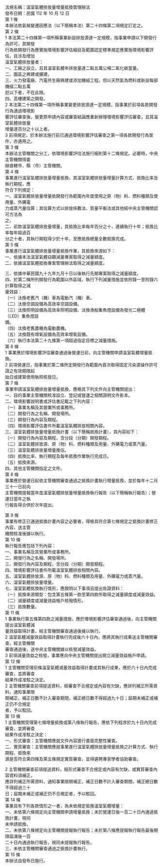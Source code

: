 法規名稱：溫室氣體排放量增量抵換管理辦法  
發布日期：民國 112 年 10 月 12 日  
第 1 條  
本辦法依氣候變遷因應法（以下簡稱本法）第二十四條第二項規定訂定之。  
第 2 條  
1 本法第二十四條第一項所稱事業新設排放源達一定規模，指事業申請以下開發行為許可，其開發  
行為依開發行為應實施環境影響評估細目及範圍認定標準規定應實施環境影響評估，且涉及增加  
溫室氣體排放量者：  
一、工廠之設立，且其溫室氣體年排放量達二點五萬公噸二氧化碳當量。  
二、園區之興建或擴建。  
三、火力發電廠、汽電共生廠興建或添加機組工程。但以天然氣為燃料或新設每部機組二點五萬  
瓩以下者，不在此限。  
四、高樓建築之開發。  
2 本法第二十四條第一項所稱事業變更排放源達一定規模，指事業於前項各款開發行為通過環境影  
響評估審查後，變更原申請內容或審查結論應重新辦理環境影響評估審查，且其溫室氣體排放量  
增量達百分之十以上者。  
3 前項規定，於本辦法施行前已通過環境影響評估審查之第一項各款開發行為案件，亦適用之。  
第 3 條  
本辦法主管機關之分工，依環境影響評估法施行細則第十二條規定。必要時，中央主管機關得委  
辦直轄市、縣（市）主管機關。  
第 4 條  
事業進行溫室氣體排放量增量抵換，其溫室氣體排放量增量計算方式、抵換比率及執行期程，應  
符合下列規定：  
一、溫室氣體排放量增量依開發行為範圍內年度使用之原（物）料、燃料種類及使用量、外購電  
力或蒸汽量估算；其估算方式以排放係數法、質量平衡法或其他經中央主管機關認可方法為  
之。  
二、前款溫室氣體排放量增量，其抵換比率每年百分之十，連續執行十年；抵換比率每年超過百  
分之十者，其執行期程得少於十年，至應抵換總量全數抵換完成。  
第 5 條  
事業進行溫室氣體排放量增量抵換作業，其抵換來源如下：  
一、依據本法溫室氣體自願減量專案取得之減量額度。  
二、依據溫室氣體抵換專案管理辦法取得之減量額度。  


三、依據中華民國九十九年九月十日以後執行先期專案取得之減量額度。  
四、於第二條所列開發行為範圍以外區域，執行下列減量措施並依附錄一至附錄六計算取得之減  
量效益：  
（一）汰換老舊汽（機）車為電動汽（機）車。  
（二）汰換空調設備為高效率空調設備。  
（三）汰換照明設備為高效率照明設備、汰換漁船集魚燈設備為發光二極體（LED）集魚燈設  
備。  
（四）汰換老舊農機為電動農機。  
（五）汰換既有增氧設備為高效率增氧設備。  
（六）執行本法第二十九條第一項超過指定目標之減量措施。  
第 6 條  
1 事業應於環境影響評估審查通過後營運日前，向主管機關申請溫室氣體增量抵換。  
2 前項營運日，指事業於第二條所定開發行為範圍內首次取得固定污染源操作許可證之有效期限起  
始日或建築使用執照核發日。  
第 7 條  
事業申請溫室氣體排放量增量抵換，應檢具下列文件向主管機關提出：  
一、目的事業主管機關核准設立、登記或營運之相關證明文件影本。  
二、環境影響說明書或評估書記載之下列內容：  
（一）事業名稱及其營業所或事務所。  
（二）開發行為之名稱、開發場所。  
（三）開發行為內容及期程。  
（四）環境影響評估書件所載溫室氣體排放相關內容。  
三、溫室氣體排放量增量抵換計畫（以下簡稱抵換計畫），其內容如下：  
（一）開發行為內容及期程，含分段（分期）開發期程。  
（二）溫室氣體排放源、原（物）料、燃料種類及用量、外購電力或蒸汽量。  
（三）溫室氣體排放量增量推估。  
（四）抵換比率、執行期程及每年抵換作業執行完成日。  
（五）抵換來源。  
四、其他主管機關指定之文件。  
第 8 條  
事業應於營運日起依主管機關審查通過之抵換計畫執行增量抵換，並於每年十二月三十一日前向  
主管機關提報當年度溫室氣體排放量增量抵換執行報告（以下簡稱執行報告）；營運日當年之執  
行報告得合併於次年提出。  


第 9 條  
事業有修正已通過抵換計畫內容之必要者，得檢具符合第七條規定之抵換計畫修正內容，送主管  
機關核准後據以執行。  
第 10 條  
執行報告應包括下列內容：  
一、事業名稱及其營業所或事務所。  
二、開發行為之名稱、開發場所。  
三、開發行為內容及期程，含分段（分期）開發期程。  
四、環境影響評估書件所載溫室氣體排放相關內容。  
五、溫室氣體排放源、原（物）料、燃料種類及用量、外購電力或蒸汽量。  
六、溫室氣體排放量增量。  
七、溫室氣體抵換執行情形，應敘明以下事項且提出佐證資料：  
（一）抵換來源類型：包含第五條第一款至第四款所取得之減量額度或減量效益。  
（二）減量額度或減量效益帳戶核撥情形。  
（三）抵換數量。  
第 11 條  
1 事業執行第五條第四款之減量措施，應於環境影響評估審查通過後，向主管機關提出溫室氣體減  
量效益取得計畫，經主管機關審查通過後據以執行。  
2 溫室氣體減量效益取得計畫執行完成後六十日內，應將其執行成果送主管機關審查，經主管機關  
審查通過後，送中央主管機關據以核發減量效益。  
3 前項減量效益之核發，事業應向中央主管機關提出開立減量效益帳戶申請。  
第 12 條  
1 主管機關受理前條溫室氣體減量效益取得計畫或其執行成果，應於六十日內完成審查，並將審查  
結果作成准駁之決定。  
2 主管機關審查前項提送資料，經審查不合規定或內容有欠缺，應詳列補正所需資料，通知事業限  
期補正，補正日數不計入審查期間，補正總日數不得超過九十日；屆期未補正或補正仍不合規定  
者，予以駁回。  
第 13 條  
1 主管機關受理第七條增量抵換或第八條執行報告，應依下列程序於九十日內完成審查，並將審查  
結果作成准駁之決定：  
一、形式審查：主管機關應就文件內容進行書面完整性審查。  
二、實質審查：主管機關應就事業進行溫室氣體排放量增量抵換之計算方式、執行期程、抵換來  
源是否符合第四條及第五條規定實質審查，並得遴聘專家學者協助審查。  


2 主管機關審查前項提送資料，經形式審查不合規定或內容有欠缺，或實質審查內容資料須補正，  
應詳列補正所需資料，通知事業限期補正，補正日數不計入審查期間，補正總日數不得超過三十  
日；屆期未補正或補正仍不合規定者，予以駁回。  
第 14 條  
事業具有下列各款情形之一者，為未依規定抵換溫室氣體增量：  
一、未依第六條規定向主管機關申請增量抵換；未於營運日後一百二十日內通過抵換計畫，視同  
未申請抵換。  
二、未依第八條規定向主管機關提報執行報告；未於第八條應提報執行報告最後期限屆滿後一百  
二十日內通過執行報告，視同未提報執行報告。  
三、未依主管機關審查通過之抵換計畫執行。  
第 15 條  
本辦法自發布日施行。  


